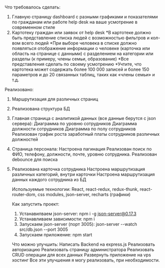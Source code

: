 Что требовалось сделать:
1. Главную страницу dashboard с разными графиками и показателями по гражданам или работе help desk на ваше усмотрение в современном стиле
2. Картотеку граждан или заявок от help desk
*В картотеке должно быть представление списка людей с возможностью фильтров и кол-вом всего людей
*При выборе человека в списке должно появляться отображение информации о человеке (карточка или область на странице с данными) с разделением на категории или разделы (к примеру, члены семьи, образование)
*Все представления сделать по своему усмотрению
*Учтите, что картотека может содержать более 100 000 записей и более 150 параметров и до 20 связанных таблиц, таких как «члены семьи» и т.д.


Реализовано:
1) Маршрутизация для различных страниц
2) Реализована структура БД
3) Главная страница с аналитикой данных (все данные берутся с json сервера):
   Диаграмма по уровню сотрудников
   Диаграмма должности сотрудников
   Диаграмма по полу сотрудников
   Реализован график роста заработный платы сотрудников различных должностей
5) Страница персонала:
	Настроена пагинация
	Реализован поиск по ФИО, телефону, должности, почте, уровню сотрудника.
 	Реализован debounce для поиска
6) Реализована карточка сотрудника
   	Настроена маршрутизация различных категорий, внутри карточки
   	Настроена маршрутизация данных каждого сотрудника из БД

   Используемые технологии:
   React, react-redux, redux-thunk, react-router-dom, css modules, json-server, recharts (графики)

   Как запустить проект:
   1) Устанавилваем json-server: npm i -g json-server@0.17.3
   2. Устанавливаем зависимости: npm i
   3. Запускаем json-server (порт 3005): json-server --watch src/db.json --port 3005
   4. Запускаем приложение: npm start
  
   Что можно улучшить:
		Написать Backend на express.js
  		Реализовать авторизацию
  		Реализовать страницу администратора
   		Реализовать CRUD операции для всех данных
   	 	Развернуть приложение на vps хостинг 
   Все эти улучшения я могу реализовать, при необходимости. 
